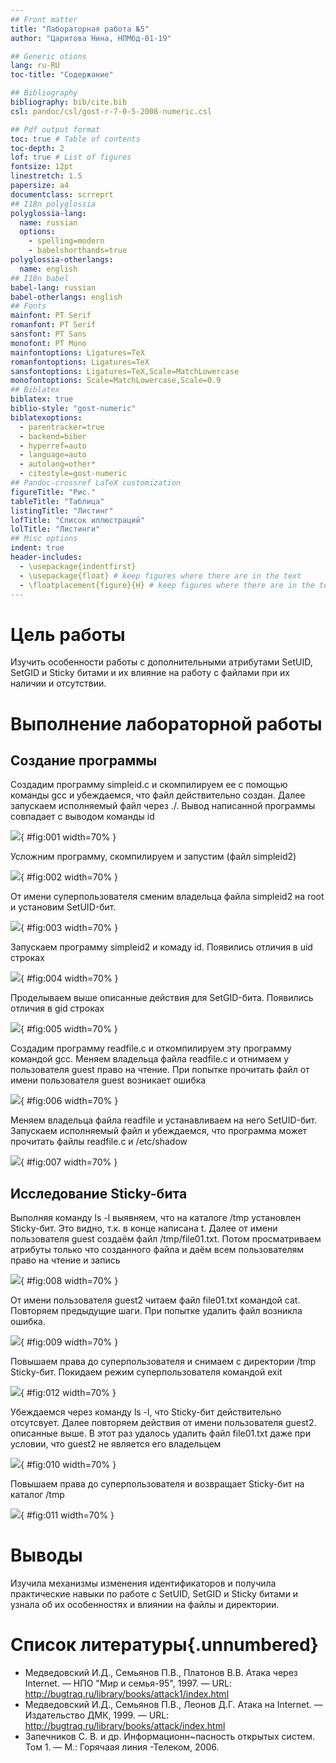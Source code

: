 ```yaml
---
## Front matter
title: "Лабораторная работа №5"
author: "Царитова Нина, НПМбд-01-19"

## Generic otions
lang: ru-RU
toc-title: "Содержание"

## Bibliography
bibliography: bib/cite.bib
csl: pandoc/csl/gost-r-7-0-5-2008-numeric.csl

## Pdf output format
toc: true # Table of contents
toc-depth: 2
lof: true # List of figures
fontsize: 12pt
linestretch: 1.5
papersize: a4
documentclass: scrreprt
## I18n polyglossia
polyglossia-lang:
  name: russian
  options:
	- spelling=modern
	- babelshorthands=true
polyglossia-otherlangs:
  name: english
## I18n babel
babel-lang: russian
babel-otherlangs: english
## Fonts
mainfont: PT Serif
romanfont: PT Serif
sansfont: PT Sans
monofont: PT Mono
mainfontoptions: Ligatures=TeX
romanfontoptions: Ligatures=TeX
sansfontoptions: Ligatures=TeX,Scale=MatchLowercase
monofontoptions: Scale=MatchLowercase,Scale=0.9
## Biblatex
biblatex: true
biblio-style: "gost-numeric"
biblatexoptions:
  - parentracker=true
  - backend=biber
  - hyperref=auto
  - language=auto
  - autolang=other*
  - citestyle=gost-numeric
## Pandoc-crossref LaTeX customization
figureTitle: "Рис."
tableTitle: "Таблица"
listingTitle: "Листинг"
lofTitle: "Список иллюстраций"
lolTitle: "Листинги"
## Misc options
indent: true
header-includes:
  - \usepackage{indentfirst}
  - \usepackage{float} # keep figures where there are in the text
  - \floatplacement{figure}{H} # keep figures where there are in the text
---
```


# Цель работы

Изучить особенности работы с дополнительными атрибутами SetUID, SetGID и Sticky битами и их влияние на работу с файлами при их наличии и отсутствии.


# Выполнение лабораторной работы

## Создание программы

Создадим программу simpleid.c и скомпилируем ее с помощью команды gcc и убеждаемся, что файл действительно создан. Далее запускаем исполняемый файл через ./. Вывод написанной программы совпадает с выводом команды id 

![](image/1.jpg){ #fig:001 width=70% }

Усложним программу, скомпилируем и запустим (файл simpleid2)

![](image/2.jpg){ #fig:002 width=70% }

От имени суперпользователя сменим владельца файла simpleid2 на root и установим SetUID-бит. 

![](image/3.jpg){ #fig:003 width=70% }

Запускаем программу simpleid2 и комаду id. Появились отличия в uid строках 

![](image/4.jpg){ #fig:004 width=70% }

Проделываем выше описанные действия для SetGID-бита. Появились отличия в gid строках 

![](image/5.jpg){ #fig:005 width=70% }

Создадим программу readfile.c и откомпилируем эту программу командой gcc. Меняем владельца файла readfile.c и отнимаем у пользователя guest право на чтение. При попытке прочитать файл от имени пользователя guest возникает ошибка

![](image/6.jpg){ #fig:006 width=70% }

Меняем владельца файла readfile и устанавливаем на него SetUID-бит. Запускаем исполняемый файл и убеждаемся, что программа может прочитать файлы readfile.c и /etc/shadow

![](image/7.jpg){ #fig:007 width=70% }

## Исследование Sticky-бита

Выполняя команду ls -l выявняем, что на каталоге /tmp установлен Sticky-бит. Это видно, т.к. в конце написана t. Далее от имени пользователя guest создаём файл /tmp/file01.txt. Потом просматриваем атрибуты только что созданного файла и даём всем пользователям право на чтение и запись

![](image/8.jpg){ #fig:008 width=70% }

От имени пользователя guest2 читаем файл file01.txt командой cat. Повторяем предыдущие шаги. При попытке удалить файл возникла ошибка.

![](image/9.jpg){ #fig:009 width=70% }

Повышаем права до суперпользователя и снимаем с директории /tmp Sticky-бит. Покидаем режим суперпользователя командой exit 

![](image/11.jpg){ #fig:012 width=70% }

Убеждаемся через команду ls -l, что Sticky-бит действительно отсутсвует. Далее повторяем действия от имени пользователя guest2. описанные выше. В этот раз удалось удалить файл file01.txt даже при условии, что guest2 не является его владельцем

![](image/10.jpg){ #fig:010 width=70% }

Повышаем права до суперпользователя и возвращает Sticky-бит на каталог /tmp 

![](image/11.jpg){ #fig:011 width=70% }

# Выводы

Изучила механизмы изменения идентификаторов и получила практические навыки по работе с SetUID, SetGID и Sticky битами и узнала об их особенностях и влиянии на файлы и директории.

# Список литературы{.unnumbered}

- Медведовский И.Д., Семьянов П.В., Платонов В.В. Атака через Internet. — НПО "Мир и семья-95",  1997. — URL: http://bugtraq.ru/library/books/attack1/index.html
- Медведовский И.Д., Семьянов П.В., Леонов Д.Г.  Атака на Internet. — Издательство ДМК, 1999. — URL: http://bugtraq.ru/library/books/attack/index.html
- Запечников С. В. и др. Информационн~пасность открытых систем. Том 1. — М.: Горячаая линия -Телеком, 2006.
